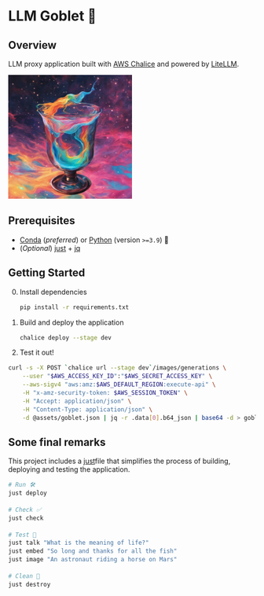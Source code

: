 # LLM Goblet 🍷

## Overview

LLM proxy application built with [AWS Chalice](https://aws.github.io/chalice/) and powered by [LiteLLM](https://www.litellm.ai/).

<img src="assets/goblet.jpg" width="50%"/>

## Prerequisites

* [Conda](https://conda.io/projects/conda/en/latest/user-guide/install/index.html) (*preferred*) or [Python](https://www.python.org/) (version `>=3.9`) 🐍
* (*Optional*) [just](https://github.com/casey/just) + [jq](https://jqlang.github.io/jq/)

## Getting Started

0. Install dependencies

	```bash
	pip install -r requirements.txt
	```

1. Build and deploy the application

	```bash
	chalice deploy --stage dev
	```

2. Test it out!

```bash
curl -s -X POST `chalice url --stage dev`/images/generations \
	--user "$AWS_ACCESS_KEY_ID":"$AWS_SECRET_ACCESS_KEY" \
	--aws-sigv4 "aws:amz:$AWS_DEFAULT_REGION:execute-api" \
	-H "x-amz-security-token: $AWS_SESSION_TOKEN" \
	-H "Accept: application/json" \
	-H "Content-Type: application/json" \
	-d @assets/goblet.json | jq -r .data[0].b64_json | base64 -d > goblet.jpg
```

## Some final remarks

This project includes a [just](https://github.com/casey/just)file that simplifies the process of building, deploying and testing the application.

```bash
# Run 🛠️
just deploy

# Check ✅
just check

# Test 🚀
just talk "What is the meaning of life?"
just embed "So long and thanks for all the fish"
just image "An astronaut riding a horse on Mars"

# Clean 🧹
just destroy
```